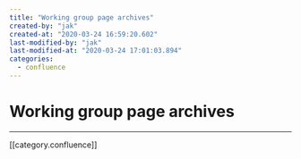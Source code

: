 ```yaml
---
title: "Working group page archives"
created-by: "jak"
created-at: "2020-03-24 16:59:20.602"
last-modified-by: "jak"
last-modified-at: "2020-03-24 17:01:03.894"
categories:
  - confluence
---
```


# Working group page archives


---

[[category.confluence]]
